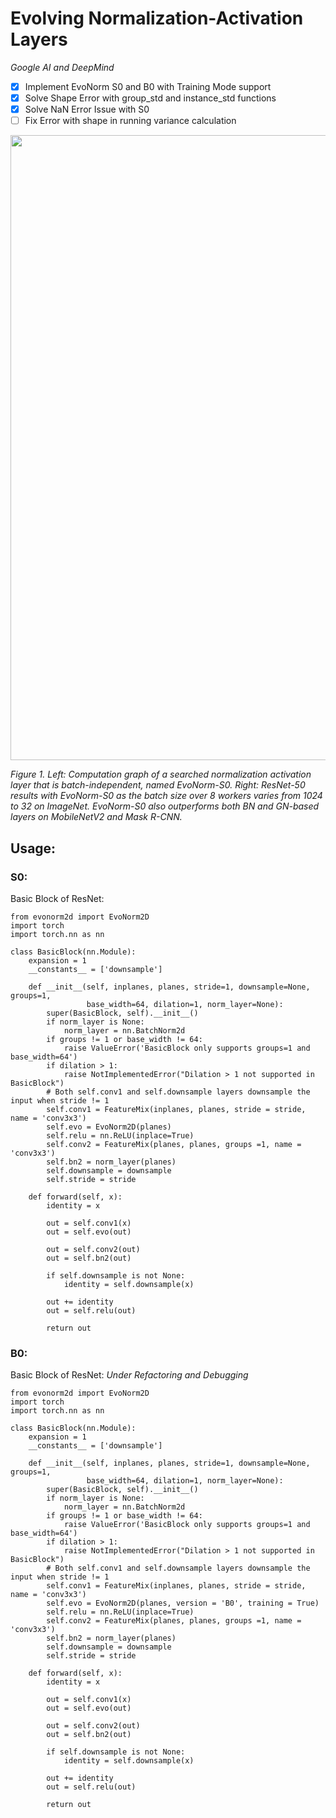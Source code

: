 # Evolving Normalization-Activation Layers

*Google AI and DeepMind*

- [x] Implement EvoNorm S0 and B0 with Training Mode support
- [x] Solve Shape Error with group_std and instance_std functions
- [x] Solve NaN Error Issue with S0
- [ ] Fix Error with shape in running variance calculation

<div style="text-align:center"><img src ="figures/evonorm.PNG"  width="1000"/></div>
<p>
<em>Figure 1. Left: Computation graph of a searched normalization activation layer that is batch-independent, named EvoNorm-S0.      Right: ResNet-50 results with EvoNorm-S0 as the batch size over 8 workers varies from 1024 to 32 on ImageNet. EvoNorm-S0 also outperforms both BN and GN-based layers on MobileNetV2 and Mask R-CNN.
</em>
</p>

## Usage: 

### S0:

Basic Block of ResNet:

```
from evonorm2d import EvoNorm2D
import torch
import torch.nn as nn

class BasicBlock(nn.Module):
    expansion = 1
    __constants__ = ['downsample']

    def __init__(self, inplanes, planes, stride=1, downsample=None, groups=1,
                 base_width=64, dilation=1, norm_layer=None):
        super(BasicBlock, self).__init__()
        if norm_layer is None:
            norm_layer = nn.BatchNorm2d
        if groups != 1 or base_width != 64:
            raise ValueError('BasicBlock only supports groups=1 and base_width=64')
        if dilation > 1:
            raise NotImplementedError("Dilation > 1 not supported in BasicBlock")
        # Both self.conv1 and self.downsample layers downsample the input when stride != 1
        self.conv1 = FeatureMix(inplanes, planes, stride = stride, name = 'conv3x3')
        self.evo = EvoNorm2D(planes)
        self.relu = nn.ReLU(inplace=True)
        self.conv2 = FeatureMix(planes, planes, groups =1, name = 'conv3x3')
        self.bn2 = norm_layer(planes)
        self.downsample = downsample
        self.stride = stride

    def forward(self, x):
        identity = x

        out = self.conv1(x)
        out = self.evo(out)

        out = self.conv2(out)
        out = self.bn2(out)

        if self.downsample is not None:
            identity = self.downsample(x)

        out += identity
        out = self.relu(out)

        return out
```

### B0:

Basic Block of ResNet:
*Under Refactoring and Debugging*

```
from evonorm2d import EvoNorm2D
import torch
import torch.nn as nn

class BasicBlock(nn.Module):
    expansion = 1
    __constants__ = ['downsample']

    def __init__(self, inplanes, planes, stride=1, downsample=None, groups=1,
                 base_width=64, dilation=1, norm_layer=None):
        super(BasicBlock, self).__init__()
        if norm_layer is None:
            norm_layer = nn.BatchNorm2d
        if groups != 1 or base_width != 64:
            raise ValueError('BasicBlock only supports groups=1 and base_width=64')
        if dilation > 1:
            raise NotImplementedError("Dilation > 1 not supported in BasicBlock")
        # Both self.conv1 and self.downsample layers downsample the input when stride != 1
        self.conv1 = FeatureMix(inplanes, planes, stride = stride, name = 'conv3x3')
        self.evo = EvoNorm2D(planes, version = 'B0', training = True)
        self.relu = nn.ReLU(inplace=True)
        self.conv2 = FeatureMix(planes, planes, groups =1, name = 'conv3x3')
        self.bn2 = norm_layer(planes)
        self.downsample = downsample
        self.stride = stride

    def forward(self, x):
        identity = x

        out = self.conv1(x)
        out = self.evo(out)

        out = self.conv2(out)
        out = self.bn2(out)

        if self.downsample is not None:
            identity = self.downsample(x)

        out += identity
        out = self.relu(out)

        return out
```
